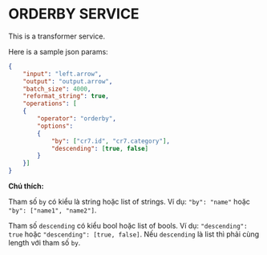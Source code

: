 # ORDERBY SERVICE

This is a transformer service.

Here is a sample json params:

```JSON
{
    "input": "left.arrow",
    "output": "output.arrow",
    "batch_size": 4000,
    "reformat_string": true,
    "operations": [
    {
        "operator": "orderby",
        "options":
        {
            "by": ["cr7.id", "cr7.category"],
            "descending": [true, false]
        }
    }]
}
```

**Chú thích:**

Tham số `by` có kiểu là string hoặc list of strings. Ví dụ: `"by": "name"` hoặc `"by": ["name1", "name2"]`.

Tham số `descending` có kiểu bool hoặc list of bools. Ví dụ: `"descending": true` hoặc `"descending": [true, false]`.
Nếu `descending` là list thì phải cùng length với tham số `by`.
